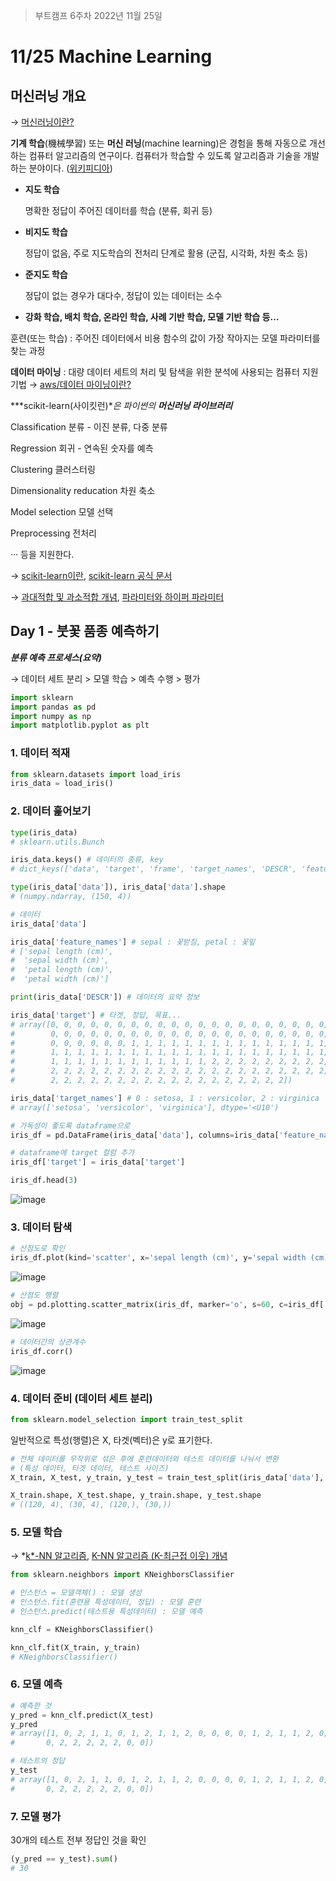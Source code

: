 > 부트캠프 6주차 2022년 11월 25일

# 11/25 Machine Learning

## 머신러닝 개요

→ [머신러닝이란?](https://modulabs.co.kr/blog/machine-learning/)

**기계 학습**(機械學習) 또는 **머신 러닝**(machine learning)은 경험을 통해 자동으로 개선하는 컴퓨터 알고리즘의 연구이다. 컴퓨터가 학습할 수 있도록 알고리즘과 기술을 개발하는 분야이다. ([위키피디아](https://ko.wikipedia.org/wiki/%EA%B8%B0%EA%B3%84_%ED%95%99%EC%8A%B5))

- **지도 학습**
    
    명확한 정답이 주어진 데이터를 학습 (분류, 회귀 등)
    
- **비지도 학습**
    
    정답이 없음, 주로 지도학습의 전처리 단계로 활용 (군집, 시각화, 차원 축소 등)
    
- **준지도 학습**
    
    정답이 없는 경우가 대다수, 정답이 있는 데이터는 소수
    
- **강화 학습, 배치 학습, 온라인 학습, 사례 기반 학습, 모델 기반 학습 등…**

훈련(또는 학습) : 주어진 데이터에서 비용 함수의 값이 가장 작아지는 모델 파라미터를 찾는 과정

**데이터 마이닝** : 대량 데이터 세트의 처리 및 탐색을 위한 분석에 사용되는 컴퓨터 지원 기법 → [aws/데이터 마이닝이란?](https://aws.amazon.com/ko/what-is/data-mining/)

***scikit-learn(사이킷런)**은 파이썬의 **머신러닝 라이브러리***

Classification 분류 - 이진 분류, 다중 분류

Regression 회귀 - 연속된 숫자를 예측

Clustering 클러스터링

Dimensionality reducation 차원 축소

Model selection 모델 선택

Preprocessing 전처리

··· 등을 지원한다.

→ [scikit-learn이란](https://engineer-mole.tistory.com/16), [scikit-learn 공식 문서](https://scikit-learn.org/stable/index.html)

→ [과대적합 및 과소적합 개념](https://heytech.tistory.com/125), [파라미터와 하이퍼 파라미터](https://bkshin.tistory.com/entry/%EB%A8%B8%EC%8B%A0%EB%9F%AC%EB%8B%9D-13-%ED%8C%8C%EB%9D%BC%EB%AF%B8%ED%84%B0Parameter%EC%99%80-%ED%95%98%EC%9D%B4%ED%8D%BC-%ED%8C%8C%EB%9D%BC%EB%AF%B8%ED%84%B0Hyper-parameter)

## Day 1 - 붓꽃 품종 예측하기

***분류 예측 프로세스(요약)***

→ 데이터 세트 분리 > 모델 학습 > 예측 수행 > 평가

```python
import sklearn
import pandas as pd
import numpy as np
import matplotlib.pyplot as plt
```

### 1. 데이터 적재

```python
from sklearn.datasets import load_iris
iris_data = load_iris()
```

### 2. 데이터 훑어보기

```python
type(iris_data)
# sklearn.utils.Bunch

iris_data.keys() # 데이터의 종류, key
# dict_keys(['data', 'target', 'frame', 'target_names', 'DESCR', 'feature_names', 'filename', 'data_module'])

type(iris_data['data']), iris_data['data'].shape
# (numpy.ndarray, (150, 4))
```

```python
# 데이터
iris_data['data']

iris_data['feature_names'] # sepal : 꽃받침, petal : 꽃잎
# ['sepal length (cm)',
#  'sepal width (cm)',
#  'petal length (cm)',
#  'petal width (cm)']

print(iris_data['DESCR']) # 데이터의 요약 정보

iris_data['target'] # 타겟, 정답, 목표...
# array([0, 0, 0, 0, 0, 0, 0, 0, 0, 0, 0, 0, 0, 0, 0, 0, 0, 0, 0, 0, 0, 0,
#        0, 0, 0, 0, 0, 0, 0, 0, 0, 0, 0, 0, 0, 0, 0, 0, 0, 0, 0, 0, 0, 0,
#        0, 0, 0, 0, 0, 0, 1, 1, 1, 1, 1, 1, 1, 1, 1, 1, 1, 1, 1, 1, 1, 1,
#        1, 1, 1, 1, 1, 1, 1, 1, 1, 1, 1, 1, 1, 1, 1, 1, 1, 1, 1, 1, 1, 1,
#        1, 1, 1, 1, 1, 1, 1, 1, 1, 1, 1, 1, 2, 2, 2, 2, 2, 2, 2, 2, 2, 2,
#        2, 2, 2, 2, 2, 2, 2, 2, 2, 2, 2, 2, 2, 2, 2, 2, 2, 2, 2, 2, 2, 2,
#        2, 2, 2, 2, 2, 2, 2, 2, 2, 2, 2, 2, 2, 2, 2, 2, 2, 2])

iris_data['target_names'] # 0 : setosa, 1 : versicolor, 2 : virginica
# array(['setosa', 'versicolor', 'virginica'], dtype='<U10')
```

```python
# 가독성이 좋도록 dataframe으로 
iris_df = pd.DataFrame(iris_data['data'], columns=iris_data['feature_names'])

# dataframe에 target 컬럼 추가
iris_df['target'] = iris_data['target']

iris_df.head(3)
```

![image](https://user-images.githubusercontent.com/106129152/203925896-7e95e223-d100-4ea4-88ad-08b88d828ef0.png)

### 3. 데이터 탐색

```python
# 산점도로 확인
iris_df.plot(kind='scatter', x='sepal length (cm)', y='sepal width (cm)', c=iris_df['target'], cmap='plasma')
```

![image](https://user-images.githubusercontent.com/106129152/203925917-6cfa381d-b873-4948-bdf4-c6204293a61f.png)

```python
# 산점도 행렬
obj = pd.plotting.scatter_matrix(iris_df, marker='o', s=60, c=iris_df['target'], cmap='plasma', figsize=(24, 16))
```

![image](https://user-images.githubusercontent.com/106129152/203925941-f9e03582-db48-4350-b15c-2276491d9af3.png)

```python
# 데이터간의 상관계수
iris_df.corr()
```

![image](https://user-images.githubusercontent.com/106129152/203925972-85cefac9-6641-419f-bd22-148cf306b70a.png)

### 4. 데이터 준비 (데이터 세트 분리)

```python
from sklearn.model_selection import train_test_split
```

일반적으로 특성(행렬)은 X, 타겟(벡터)은 y로 표기한다.

```python
# 전체 데이터를 무작위로 섞은 후에 훈련데이터와 테스트 데이터를 나눠서 변환
# (특성 데이터, 타겟 데이터, 테스트 사이즈)
X_train, X_test, y_train, y_test = train_test_split(iris_data['data'], iris_data['target'], test_size=0.2, random_state=42)

X_train.shape, X_test.shape, y_train.shape, y_test.shape
# ((120, 4), (30, 4), (120,), (30,))
```

### 5. 모델 학습

→ *[k*-NN 알고리즘](https://ko.wikipedia.org/wiki/K-%EC%B5%9C%EA%B7%BC%EC%A0%91_%EC%9D%B4%EC%9B%83_%EC%95%8C%EA%B3%A0%EB%A6%AC%EC%A6%98), [K-NN 알고리즘 (K-최근접 이웃) 개념](https://m.blog.naver.com/bestinall/221760380344)

```python
from sklearn.neighbors import KNeighborsClassifier
```

```python
# 인스턴스 = 모델객체() : 모델 생성
# 인스턴스.fit(훈련용 특성데이터, 정답) : 모델 훈련
# 인스턴스.predict(테스트용 특성데이터) : 모델 예측
```

```python
knn_clf = KNeighborsClassifier()

knn_clf.fit(X_train, y_train)
# KNeighborsClassifier()
```

### 6. 모델 예측

```python
# 예측한 것
y_pred = knn_clf.predict(X_test)
y_pred
# array([1, 0, 2, 1, 1, 0, 1, 2, 1, 1, 2, 0, 0, 0, 0, 1, 2, 1, 1, 2, 0, 2,
#       0, 2, 2, 2, 2, 2, 0, 0])

# 테스트의 정답
y_test
# array([1, 0, 2, 1, 1, 0, 1, 2, 1, 1, 2, 0, 0, 0, 0, 1, 2, 1, 1, 2, 0, 2,
#       0, 2, 2, 2, 2, 2, 0, 0])
```

### 7. 모델 평가

30개의 테스트 전부 정답인 것을 확인

```python
(y_pred == y_test).sum()
# 30
```
